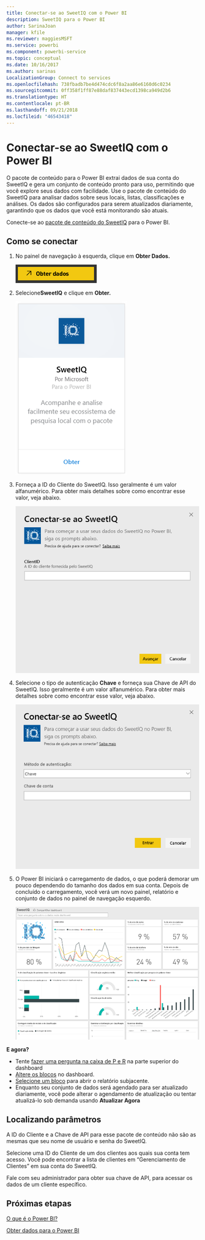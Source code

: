 ```yaml
---
title: Conectar-se ao SweetIQ com o Power BI
description: SweetIQ para o Power BI
author: SarinaJoan
manager: kfile
ms.reviewer: maggiesMSFT
ms.service: powerbi
ms.component: powerbi-service
ms.topic: conceptual
ms.date: 10/16/2017
ms.author: sarinas
LocalizationGroup: Connect to services
ms.openlocfilehash: 738fbadb7be4d474cdc6f8a2aa86e6160d6c0234
ms.sourcegitcommit: 0ff358f1ff87e88daf837443ecd1398ca949d2b6
ms.translationtype: HT
ms.contentlocale: pt-BR
ms.lasthandoff: 09/21/2018
ms.locfileid: "46543418"
---
```

# <a name="connect-to-sweetiq-with-power-bi"></a>Conectar-se ao SweetIQ com o Power BI
O pacote de conteúdo para o Power BI extrai dados de sua conta do SweetIQ e gera um conjunto de conteúdo pronto para uso, permitindo que você explore seus dados com facilidade. Use o pacote de conteúdo do SweetIQ para analisar dados sobre seus locais, listas, classificações e análises. Os dados são configurados para serem atualizados diariamente, garantindo que os dados que você está monitorando são atuais.

Conecte-se ao [pacote de conteúdo do SweetIQ](https://app.powerbi.com/groups/me/getdata/services/sweetiq) para o Power BI.

## <a name="how-to-connect"></a>Como se conectar
1. No painel de navegação à esquerda, clique em **Obter Dados.**
   
    ![](media/service-connect-to-sweetiq/getdata.png)
2. Selecione**SweetIQ** e clique em **Obter.**
   
    ![](media/service-connect-to-sweetiq/sweetiq.png)
3. Forneça a ID do Cliente do SweetIQ. Isso geralmente é um valor alfanumérico. Para obter mais detalhes sobre como encontrar esse valor, veja abaixo.
   
    ![](media/service-connect-to-sweetiq/parameter.png)
4. Selecione o tipo de autenticação **Chave** e forneça sua Chave de API do SweetIQ. Isso geralmente é um valor alfanumérico. Para obter mais detalhes sobre como encontrar esse valor, veja abaixo.
   
    ![](media/service-connect-to-sweetiq/credentials.png)
5. O Power BI iniciará o carregamento de dados, o que poderá demorar um pouco dependendo do tamanho dos dados em sua conta. Depois de concluído o carregamento, você verá um novo painel, relatório e conjunto de dados no painel de navegação esquerdo.
   
    ![](media/service-connect-to-sweetiq/dashboard.png)

**E agora?**

* Tente [fazer uma pergunta na caixa de P e R](consumer/end-user-q-and-a.md) na parte superior do dashboard
* [Altere os blocos](service-dashboard-edit-tile.md) no dashboard.
* [Selecione um bloco](consumer/end-user-tiles.md) para abrir o relatório subjacente.
* Enquanto seu conjunto de dados será agendado para ser atualizado diariamente, você pode alterar o agendamento de atualização ou tentar atualizá-lo sob demanda usando **Atualizar Agora**

## <a name="finding-parameters"></a>Localizando parâmetros
A ID do Cliente e a Chave de API para esse pacote de conteúdo não são as mesmas que seu nome de usuário e senha do SweetIQ.

Selecione uma ID do Cliente de um dos clientes aos quais sua conta tem acesso. Você pode encontrar a lista de clientes em “Gerenciamento de Clientes” em sua conta do SweetIQ.

Fale com seu administrador para obter sua chave de API, para acessar os dados de um cliente específico.

## <a name="next-steps"></a>Próximas etapas
[O que é o Power BI?](power-bi-overview.md)

[Obter dados para o Power BI](service-get-data.md)

